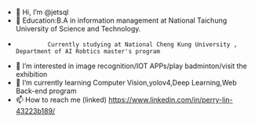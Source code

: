- 👋 Hi, I’m @jetsql
- 🔭 Education:B.A in information management at National Taichung University of Science and Technology.
- 
               Currently studying at National Cheng Kung University , Department of AI Robtics master's program
- 👀 I’m interested in image recognition/IOT APPs/play badminton/visit the exhibition
- 🌱 I’m currently learning Computer Vision,yolov4,Deep Learning,Web Back-end program
- 📫 How to reach me (linked) https://www.linkedin.com/in/perry-lin-43223b189/
